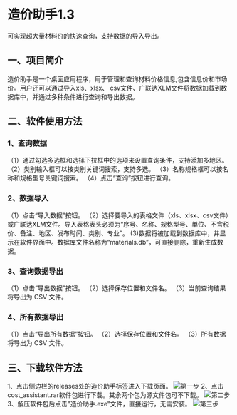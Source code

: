 # 造价助手1.3
可实现超大量材料价的快速查询，支持数据的导入导出。
## 一、项目简介
造价助手是一个桌面应用程序，用于管理和查询材料价格信息,包含信息价和市场价。用户还可以通过导入xls、xlsx、 csv文件、广联达XLM文件将数据加载到数据库中，并通过多种条件进行查询和导出数据。
## 二、软件使用方法
### 1、查询数据
（1）通过勾选多选框和选择下拉框中的选项来设置查询条件，支持添加多地区。
（2）类别输入框可以按类别关键词搜索，支持多选。
（3）名称规格框可以按名称和规格型号关键词搜索。
（4）点击“查询”按钮进行查询。
### 2、数据导入
（1）点击“导入数据”按钮。
（2）选择要导入的表格文件（xls、xlsx、csv文件）或广联达XLM文件。导入表格表头必须为“序号、名称、规格型号、单位、不含税价、备注、地区、发布时间、类别、专业”。
 (3)数据将被加载到数据库中，并显示在软件界面中。数据库文件名称为“materials.db”，可直接删除，重新生成数据。
### 3、查询数据导出
（1）点击“导出数据”按钮。
（2）选择保存位置和文件名。
（3）当前查询结果将导出为 CSV 文件。
### 4、所有数据导出
（1）点击“导出所有数据”按钮。
（2）选择保存位置和文件名。
（3）所有数据将导出为 CSV 文件。

## 三、下载软件方法
1、点击侧边栏的releases处的造价助手标签进入下载页面。
![第一步](https://github.com/lialia691/cost_assistant/assets/26684027/72c81d44-684d-410c-b0fc-28900a1695a3)
2、点击cost_assistant.rar软件包进行下载。其余两个包为源文件包可不下载。
![第二步](https://github.com/lialia691/cost_assistant/assets/26684027/a64a0b40-43e2-4c00-9f12-25b528b1f368)
3、解压软件包后点击"造价助手.exe"文件，直接运行，无需安装。
![第三步](https://github.com/lialia691/cost_assistant/assets/26684027/a5e61fdf-eae9-424d-ad10-f7396079817b)





